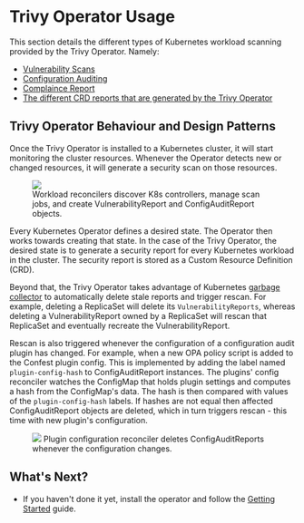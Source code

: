 # Trivy Operator Usage

This section details the different types of Kubernetes workload scanning provided by the Trivy Operator. Namely:

- [Vulnerability Scans](./vulnerability-scanning/)
- [Configuration Auditing](./configuration-auditing/)
- [Complaince Report](./compliance/compliance.md)
- [The different CRD reports that are generated by the Trivy Operator](./crds/)

## Trivy Operator Behaviour and Design Patterns

Once the Trivy Operator is installed to a Kubernetes cluster, it will start monitoring the cluster resources. Whenever the Operator detects new or changed resources, it will generate a security scan on those resources.

<figure>
  <img src="../images/operator/trivy-operator-workloads.png" />
  <figcaption>Workload reconcilers discover K8s controllers, manage scan jobs, and create VulnerabilityReport and ConfigAuditReport objects.</figcaption>
</figure>

Every Kubernetes Operator defines a desired state. The Operator then works towards creating that state. In the case of the Trivy Operator, the desired state is to generate a security report for every Kubernetes workload in the cluster. The security report is stored as a Custom Resource Definition (CRD).

Beyond that, the Trivy Operator takes advantage of Kubernetes [garbage collector][k8s-garbage-collection]
to automatically delete stale reports and trigger rescan. For example, deleting a ReplicaSet will delete its `VulnerabilityReports`, whereas deleting a VulnerabilityReport owned by a ReplicaSet will rescan that ReplicaSet and
eventually recreate the VulnerabilityReport.

Rescan is also triggered whenever the configuration of a configuration audit plugin has changed. For example, when a new OPA policy script is added to the Confest plugin config. This is implemented by adding the label named `plugin-config-hash`
to ConfigAuditReport instances. The plugins' config reconciler watches the ConfigMap that holds plugin settings
and computes a hash from the ConfigMap's data. The hash is then compared with values of the `plugin-config-hash` labels.
If hashes are not equal then affected ConfigAuditReport objects are deleted, which in turn triggers rescan - this time
with new plugin's configuration.

<figure>
  <img src="../images/operator/trivy-operator-config.png" />
  <figurecaption>Plugin configuration reconciler deletes ConfigAuditReports whenever the configuration changes.</figurecaption>
</figure>

## What's Next?

- If you haven't done it yet, install the operator and follow the [Getting Started](../getting-started/quick-start.md) guide.

[vulnerabilityreports]: ./../../docs/crds/vulnerability-report.md
[configauditreports]: ./../../docs/crds/configaudit-report.md
[clustercompliancereports]: ./../../docs/crds/clustercompliance-report.md
[clustercompliancedetailreports]: ./../../docs/crds/clustercompliancedetail-report.md

[k8s-garbage-collection]: https://kubernetes.io/docs/concepts/workloads/controllers/garbage-collection/

